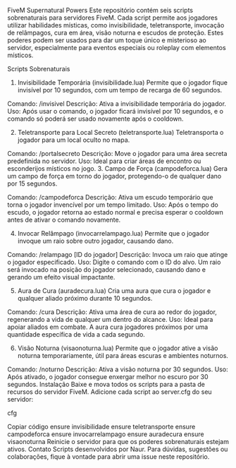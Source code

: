 FiveM Supernatural Powers
Este repositório contém seis scripts sobrenaturais para servidores FiveM. Cada script permite aos jogadores utilizar habilidades místicas, como invisibilidade, teletransporte, invocação de relâmpagos, cura em área, visão noturna e escudos de proteção. Estes poderes podem ser usados para dar um toque único e misterioso ao servidor, especialmente para eventos especiais ou roleplay com elementos místicos.

Scripts Sobrenaturais
1. Invisibilidade Temporária (invisibilidade.lua)
Permite que o jogador fique invisível por 10 segundos, com um tempo de recarga de 60 segundos.

Comando: /invisivel
Descrição: Ativa a invisibilidade temporária do jogador.
Uso: Após usar o comando, o jogador ficará invisível por 10 segundos, e o comando só poderá ser usado novamente após o cooldown.

2. Teletransporte para Local Secreto (teletransporte.lua)
Teletransporta o jogador para um local oculto no mapa.

Comando: /portalsecreto
Descrição: Move o jogador para uma área secreta predefinida no servidor.
Uso: Ideal para criar áreas de encontro ou esconderijos místicos no jogo.
3. Campo de Força (campodeforca.lua)
Gera um campo de força em torno do jogador, protegendo-o de qualquer dano por 15 segundos.

Comando: /campodeforca
Descrição: Ativa um escudo temporário que torna o jogador invencível por um tempo limitado.
Uso: Após o tempo do escudo, o jogador retorna ao estado normal e precisa esperar o cooldown antes de ativar o comando novamente.

4. Invocar Relâmpago (invocarrelampago.lua)
Permite que o jogador invoque um raio sobre outro jogador, causando dano.

Comando: /relampago [ID do jogador]
Descrição: Invoca um raio que atinge o jogador especificado.
Uso: Digite o comando com o ID do alvo. Um raio será invocado na posição do jogador selecionado, causando dano e gerando um efeito visual impactante.

5. Aura de Cura (auradecura.lua)
Cria uma aura que cura o jogador e qualquer aliado próximo durante 10 segundos.

Comando: /cura
Descrição: Ativa uma área de cura ao redor do jogador, regenerando a vida de qualquer um dentro do alcance.
Uso: Ideal para apoiar aliados em combate. A aura cura jogadores próximos por uma quantidade específica de vida a cada segundo.

6. Visão Noturna (visaonoturna.lua)
Permite que o jogador ative a visão noturna temporariamente, útil para áreas escuras e ambientes noturnos.

Comando: /noturno
Descrição: Ativa a visão noturna por 30 segundos.
Uso: Após ativado, o jogador consegue enxergar melhor no escuro por 30 segundos.
Instalação
Baixe e mova todos os scripts para a pasta de recursos do servidor FiveM.
Adicione cada script ao server.cfg do seu servidor:

cfg

Copiar código
ensure invisibilidade
ensure teletransporte
ensure campodeforca
ensure invocarrelampago
ensure auradecura
ensure visaonoturna
Reinicie o servidor para que os poderes sobrenaturais estejam ativos.
Contato
Scripts desenvolvidos por Naur. Para dúvidas, sugestões ou colaborações, fique à vontade para abrir uma issue neste repositório.

